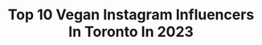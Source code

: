 ---
title: Top 10 Vegan Instagram Influencers In Toronto In 2023
description: >-
  Find top vegan Instagram influencers in Toronto in 2023. Most popular hashtags: #vegan #toronto #plantbased #veganfood.
platform: Instagram
hits: 21
text_top: Analyze the most popular Instagram profiles on inBeat.
text_bottom: inBeat holds 21 Instagram influencers like this in Toronto, Canada for you to connect with.
profiles:
  - username: "tamlini"
    fullname: >-
      தமிழினி
    bio: >-
      Stay gold ✨ ———————— 📧: info@tamlini.ca @realtor.tamlini
    location: "Canada"
    followers: 8469
    engagement: 338
    commentsToLikes: 0.017070
    id: ck134ocqxxee60i198p95dpo0
    verified: false
    hashtags: "#tastetoronto, #gelatolovers, #uwaterloograd, #gifted"
  - username: "ladyofrandomnessto"
    fullname: >-
      Lady Of Randomness To 💙
    bio: >-
      Tia 👌Vibe Approver 🍡Foodie Lover 😜Being Random One Day At A Time 🎥Content Creator 🔥Dopamine Dealer 📧 Ladyofrandomness@hotmail.com
    location: "Canada"
    followers: 17124
    engagement: 175
    commentsToLikes: 0.557627
    id: ck134od81xeii0i19nwpjlp6o
    verified: false
    hashtags: "#torontofoodblogger, #streetsoftoronto, #lick, #foodie"
  - username: "gaia_is_i"
    fullname: >-
      🌎 Gaiaisi - Gaia's Eye 🌍
    bio: >-
      Lyricist, Man Who Likes To Laugh & Founder of the Animal Rights-Dedicated Enterprise: @vegan.brain.food 🔋🌿🧠🌿🔋 + 🛡🌳🦍🦏🐘🐄🐖🐣🌳🛡 =
    location: "Canada"
    followers: 18350
    engagement: 554
    commentsToLikes: 0.051730
    id: ck0w1btcpik6v0i19v0olh5uz
    verified: false
    hashtags: "#veganpower, #dogstagram, #crueltyfree, #vegan"
  - username: "thecodycore"
    fullname: >-
      Jeff Cody - #fitness #trainer
    bio: >-
      •⚓️🇨🇦 • 📸 Plant Based Fitness & Health🌱 • 🏋🏻 Certified Personal Trainer @fitlife.mvmt • 💪🏽Ambassador @underarmourca •💍 @plantbased_janice
    location: "Canada"
    followers: 19560
    engagement: 95
    commentsToLikes: 0.112119
    id: ck5cgfhnmoqi70i1179p5uv8h
    verified: false
    hashtags: "#gifted, #teamua, #fortmcmurray, #fitlifemvmt"
  - username: "veganishmama"
    fullname: >-
      Heather |  Plant Based Mama 🌱
    bio: >-
      she/her    Former professional cheese tester 🧀     Now Plant-Based 🌱  Food Photographer  📸  Mommy Blogger  💻  Sarcasm Queen 👸
    location: "Canada"
    followers: 5354
    engagement: 940
    commentsToLikes: 0.207187
    id: ckaozv0g2nisy0i78aoqd7isq
    verified: false
    hashtags: "#plantbased, #vegansofinstagram, #veganlifestyle, #vegetarian"
  - username: "skinbyjess"
    fullname: >-
      jess ✿ │ skincare creator
    bio: >-
      i believe skincare is more than skin deep. toronto • DMs are open 🤍 ↓ check out my services + amazon / sephora faves !
    location: "Canada"
    followers: 3025
    engagement: 604
    commentsToLikes: 0.242993
    id: ck6udx76anmsi0j71dlbddbw2
    verified: false
    hashtags: "#cleanskincare, #oilyskin, #youthtothepeople, #productphotography"
  - username: "chef_somm"
    fullname: >-
      Chef & Somm 🏳️‍🌈
    bio: >-
      Toronto Private Chef New Account @chefsommto #chef #food @chefbeyondgender #wine @winestyleto #design @herecomespennie
    location: "Canada"
    followers: 2498
    engagement: 1094
    commentsToLikes: 0.145653
    id: ck15pe2a9xfe10i19p9j8nqze
    verified: false
    hashtags: "#the6ix, #cute, #healthyfood, #toronto"
  - username: "kaurscloset"
    fullname: >-
      Aman Pannu 🕊
    bio: >-
      📍toronto 💌 a.kaurscloset@gmail.com 🧖🏻‍♀️ @duomedispa
    location: "Canada"
    followers: 106712
    engagement: 768
    commentsToLikes: 0.009129
    id: ck14gpysp6gp40i192fbwd2qr
    verified: false
    hashtags: "#motd, #punjab, #reelkarofeelkaro, #punjabisuit"
  - username: "rachels_news"
    fullname: >-
      Rachel Parent 🌎
    bio: >-
      🌱Food and Climate Justice Activist 🌱Kids Right to Know Founder 🌱vegan 🌱TedX Speaker 🌱Gen-Earth 🌱Toronto ⬇️
    location: "Canada"
    followers: 6313
    engagement: 504
    commentsToLikes: 0.070963
    id: ck6tnzaflb80q0j719igp0uir
    verified: false
    hashtags: "#activism, #food, #environment, #health"
  - username: "terianncarty"
    fullname: >-
      Food Photographer + Stylist
    bio: >-
      👩🏻‍🍳Vegan Recipe Developer & Food Photographer 📝Contributor @bestofvegan 📷Food stylist 🧘🏻‍♀️Yoga Teacher📍Toronto
    location: "Canada"
    followers: 27667
    engagement: 268
    commentsToLikes: 0.272545
    id: ck5zzcswubhtr0i14rz5mp0un
    verified: false
    hashtags: "#vegansofig, #easyvegan, #glutenfreevegan, #foodphotography"
---
